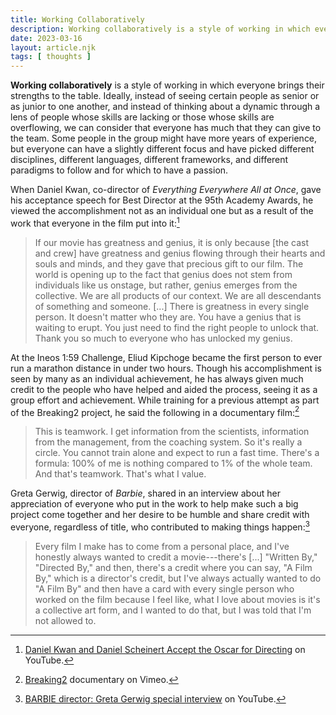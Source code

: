```yaml
---
title: Working Collaboratively
description: Working collaboratively is a style of working in which everyone brings their strengths to the table. Ideally, we can consider that everyone has much that they can give to the team.
date: 2023-03-16
layout: article.njk
tags: [ thoughts ]
---
```

**Working collaboratively** is a style of working in which everyone brings their strengths to the table. Ideally, instead of seeing certain people as senior or as junior to one another, and instead of thinking about a dynamic through a lens of people whose skills are lacking or those whose skills are overflowing, we can consider that everyone has much that they can give to the team. Some people in the group might have more years of experience, but everyone can have a slightly different focus and have picked different disciplines, different languages, different frameworks, and different paradigms to follow and for which to have a passion.

When Daniel Kwan, co-director of *Everything Everywhere All at Once*, gave his acceptance speech for Best Director at the 95th Academy Awards, he viewed the accomplishment not as an individual one but as a result of the work that everyone in the film put into it:[^1]

> If our movie has greatness and genius, it is only because \[the cast and crew\] have greatness and genius flowing through their hearts and souls and minds, and they gave that precious gift to our film. The world is opening up to the fact that genius does not stem from individuals like us onstage, but rather, genius emerges from the collective. We are all products of our context. We are all descendants of something and someone. \[...\] There is greatness in every single person. It doesn't matter who they are. You have a genius that is waiting to erupt. You just need to find the right people to unlock that. Thank you so much to everyone who has unlocked my genius.

At the Ineos 1:59 Challenge, Eliud Kipchoge became the first person to ever run a marathon distance in under two hours. Though his accomplishment is seen by many as an individual achievement, he has always given much credit to the people who have helped and aided the process, seeing it as a group effort and achievement. While training for a previous attempt as part of the Breaking2 project, he said the following in a documentary film:[^2]

> This is teamwork. I get information from the scientists, information from the management, from the coaching system. So it's really a circle. You cannot train alone and expect to run a fast time. There's a formula: 100% of me is nothing compared to 1% of the whole team. And that's teamwork. That's what I value.

Greta Gerwig, director of *Barbie*, shared in an interview about her appreciation of everyone who put in the work to help make such a big project come together and her desire to be humble and share credit with everyone, regardless of title, who contributed to making things happen:[^3]

> Every film I make has to come from a personal place, and I've honestly always wanted to credit a movie---there's \[...\] "Written By," "Directed By," and then, there's a credit where you can say, "A Film By," which is a director's credit, but I've always actually wanted to do "A Film By" and then have a card with every single person who worked on the film because I feel like, what I love about movies is it's a collective art form, and I wanted to do that, but I was told that I'm not allowed to.

[^1]: [Daniel Kwan and Daniel Scheinert Accept the Oscar for Directing](https://www.youtube.com/watch?v=-YeKsXCXJx8&t=73s) on YouTube.
[^2]: [Breaking2](https://vimeo.com/292387412#t=1281s) documentary on Vimeo.
[^3]: [BARBIE director: Greta Gerwig special interview](https://www.youtube.com/watch?v=ydpPlY4OPfk) on YouTube.